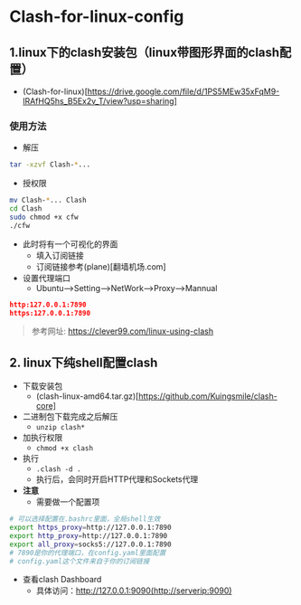 # Clash-for-linux-config
## 1.linux下的clash安装包（linux带图形界面的clash配置）
+ (Clash-for-linux)[https://drive.google.com/file/d/1PS5MEw35xFqM9-lRAfHQ5hs_B5Ex2v_T/view?usp=sharing]
### 使用方法
+ 解压
```bash
tar -xzvf Clash-*...
```
+ 授权限
```bash
mv Clash-*... Clash
cd Clash
sudo chmod +x cfw
./cfw
```
+ 此时将有一个可视化的界面
  + 填入订阅链接
  + 订阅链接参考(plane)[翻墙机场.com]
+ 设置代理端口
  + Ubuntu-->Setting-->NetWork-->Proxy-->Mannual
```json
http:127.0.0.1:7890
https:127.0.0.1:7890
``` 

> 参考网址: https://clever99.com/linux-using-clash
## 2. linux下纯shell配置clash
+ 下载安装包 
  + (clash-linux-amd64.tar.gz)[https://github.com/Kuingsmile/clash-core]
+ 二进制包下载完成之后解压
  + `unzip clash*`
+ 加执行权限
  + `chmod +x clash`
+ 执行
  + `.clash -d .`
  + 执行后，会同时开启HTTP代理和Sockets代理
+ **注意**
  + 需要做一个配置项
```bash
# 可以选择配置在.bashrc里面，全局shell生效
export https_proxy=http://127.0.0.1:7890 
export http_proxy=http://127.0.0.1:7890
export all_proxy=socks5://127.0.0.1:7890
# 7890是你的代理端口，在config.yaml里面配置
# config.yaml这个文件来自于你的订阅链接
```

+ 查看clash Dashboard
  + 具体访问：http://127.0.0.1:9090(http://serverip:9090)
   


